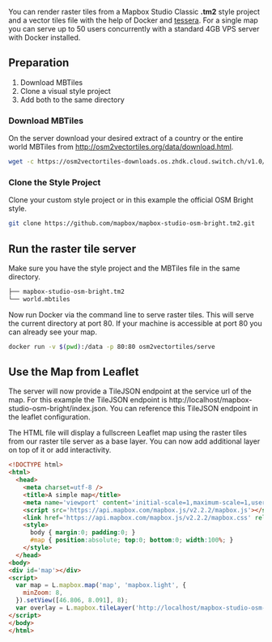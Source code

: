 

You can render raster tiles from a Mapbox Studio Classic **.tm2** style project and a vector tiles file
with the help of Docker and [tessera](https://github.com/mojodna/tessera).
For a single map you can serve up to 50 users concurrently with a standard 4GB VPS server with Docker installed.

## Preparation

1. Download MBTiles 
2. Clone a visual style project
3. Add both to the same directory

### Download MBTiles

On the server download your desired extract of a country or the
entire world MBTiles from http://osm2vectortiles.org/data/download.html.

```bash
wget -c https://osm2vectortiles-downloads.os.zhdk.cloud.switch.ch/v1.0/world.mbtiles
```

### Clone the Style Project

Clone your custom style project or in this example the official OSM Bright style.

```bash
git clone https://github.com/mapbox/mapbox-studio-osm-bright.tm2.git
```

## Run the raster tile server

Make sure you have the style project and the MBTiles file in the same directory.

```bash
├── mapbox-studio-osm-bright.tm2
└── world.mbtiles
```

Now run Docker via the command line to serve raster tiles.
This will serve the current directory at port 80.
If your machine is accessible at port 80 you can already see your map.

```bash
docker run -v $(pwd):/data -p 80:80 osm2vectortiles/serve
```

## Use the Map from Leaflet

The server will now provide a TileJSON endpoint at the service url of the map.
For this example the TileJSON endpoint is http://localhost/mapbox-studio-osm-bright/index.json.
You can reference this TileJSON endpoint in the leaflet configuration.

The HTML file will display a fullscreen Leaflet map using the raster tiles from our 
raster tile server as a base layer. You can now add additional layer on top of it or add interactivity.
```html
<!DOCTYPE html>
<html>
  <head>
    <meta charset=utf-8 />
    <title>A simple map</title>
    <meta name='viewport' content='initial-scale=1,maximum-scale=1,user-scalable=no' />
    <script src='https://api.mapbox.com/mapbox.js/v2.2.2/mapbox.js'></script>
    <link href='https://api.mapbox.com/mapbox.js/v2.2.2/mapbox.css' rel='stylesheet' />
    <style>
      body { margin:0; padding:0; }
      #map { position:absolute; top:0; bottom:0; width:100%; }
    </style>
  </head>
<body>
<div id='map'></div>
<script>
  var map = L.mapbox.map('map', 'mapbox.light', {
    minZoom: 8,
  }).setView([46.806, 8.091], 8);
  var overlay = L.mapbox.tileLayer('http://localhost/mapbox-studio-osm-bright/index.json').addTo(map);
</script>
</body>
</html>
```
